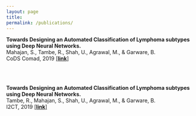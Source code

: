 ```yaml
---
layout: page
title: 
permalink: /publications/
---
```


**Towards Designing an Automated Classification of Lymphoma subtypes using Deep Neural Networks.**<br> 
Mahajan, S., Tambe, R., Shah, U., Agrawal, M., & Garware, B.<br>
CoDS Comad, 2019 [[**link**]](https://dl.acm.org/doi/abs/10.1145/3297001.3297019)

<br>
<br>



**Towards Designing an Automated Classification of Lymphoma subtypes using Deep Neural Networks.** <br> 
Tambe, R., Mahajan, S., Shah, U., Agrawal, M., & Garware, B.<br>
I2CT, 2019 [[**link**]](https://ieeexplore.ieee.org/abstract/document/9033555) 
<br>


